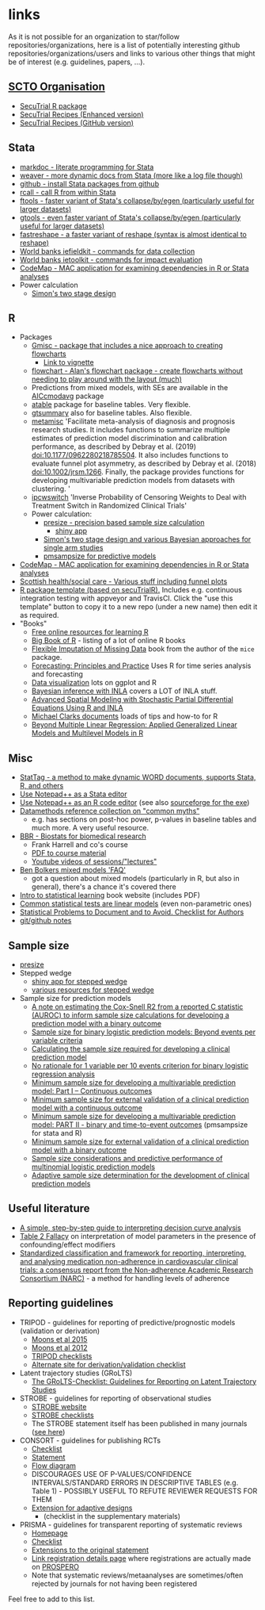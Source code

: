 # links
As it is not possible for an organization to star/follow repositories/organizations, here is a list of potentially interesting github repositories/organizations/users and links to various other things that might be of interest (e.g. guidelines, papers, ...).

## [SCTO Organisation](https://github.com/SwissClinicalTrialOrganisation)
  * [SecuTrial R package](https://github.com/SwissClinicalTrialOrganisation/secuTrialR)
  * [SecuTrial Recipes (Enhanced version)](https://swissclinicaltrialorganisation.github.io/secuTrial_recipes/)
  * [SecuTrial Recipes (GitHub version)](https://github.com/SwissClinicalTrialOrganisation/secuTrial_recipes)
## Stata
  * [markdoc - literate programming for Stata](https://github.com/haghish/markdoc)
  * [weaver - more dynamic docs from Stata (more like a log file though)](https://github.com/haghish/weaver)
  * [github - install Stata packages from github](https://github.com/haghish/markdoc)
  * [rcall - call R from within Stata](https://github.com/haghish/rcall)
  * [ftools - faster variant of Stata's collapse/by/egen (particularly useful for larger datasets)](https://github.com/sergiocorreia/ftools)
  * [gtools - even faster variant of Stata's collapse/by/egen (particularly useful for larger datasets)](https://github.com/mcaceresb/stata-gtools)
  * [fastreshape - a faster variant of reshape (syntax is almost identical to reshape)](https://github.com/mdroste/stata-fastreshape)
  * [World banks iefieldkit - commands for data collection](https://github.com/worldbank/iefieldkit)
  * [World banks ietoolkit - commands for impact evaluation](https://github.com/worldbank/ietoolkit)
  * [CodeMap - MAC application for examining dependencies in R or Stata analyses](https://github.com/haghish/CodeMap)
  * Power calculation
    * [Simon's two stage design](https://ideas.repec.org/c/boc/bocode/s457081.html)
## R
  * Packages
    * [Gmisc - package that includes a nice approach to creating flowcharts](https://github.com/gforge/Gmisc)
      * [Link to vignette](https://cran.r-project.org/web/packages/Gmisc/vignettes/Grid-based_flowcharts.html)
    * [flowchart - Alan's flowchart package - create flowcharts without needing to play around with the layout (much)](https://github.com/CTU-Bern/flowchart)
    * Predictions from mixed models, with SEs are available in the [AICcmodavg](https://cran.r-project.org/web/packages/AICcmodavg/index.html) package
    * [atable](https://cran.r-project.org/web/packages/atable/index.html) package for baseline tables. Very flexible.
    * [gtsummary](http://www.danieldsjoberg.com/gtsummary/index.html) also for baseline tables. Also flexible.
    * [metamisc](https://cran.r-project.org/web/packages/metamisc/index.html) 'Facilitate meta-analysis of diagnosis and prognosis research studies. It includes functions to summarize multiple estimates of prediction model discrimination and calibration performance, as described by Debray et al. (2019) <doi:10.1177/0962280218785504>. It also includes functions to evaluate funnel plot asymmetry, as described by Debray et al. (2018) <doi:10.1002/jrsm.1266>. Finally, the package provides functions for developing multivariable prediction models from datasets with clustering. '
    * [ipcwswitch](https://www.sciencedirect.com/science/article/abs/pii/S0010482519302082?via%3Dihub) 'Inverse Probability of Censoring Weights to Deal with Treatment Switch in Randomized Clinical Trials'
    * Power calculation:
      * [presize - precision based sample size calculation](https://github.com/CTU-Bern/presize)
        * [shiny app](https://shiny.ctu.unibe.ch/presize)
      * [Simon's two stage design and various Bayesian approaches for single arm studies](https://cran.r-project.org/web/packages/EurosarcBayes/index.html)
      * [pmsampsize for predictive models](https://CRAN.R-project.org/package=pmsampsize)
  * [CodeMap - MAC application for examining dependencies in R or Stata analyses](https://github.com/haghish/CodeMap)
  * [Scottish health/social care - Various stuff including funnel plots](https://github.com/Health-SocialCare-Scotland/R-Resources)
  * [R package template (based on secuTrialR).](https://github.com/CTU-Basel/pkgTemplateR) Includes e.g. continuous integration testing with appveyor and TravisCI. Click the "use this template" button to copy it to a new repo (under a new name) then edit it as required.
  * "Books"
    * [Free online resources for learning R](https://cmdlinetips.com/2018/01/free-online-resources-books-to-learn-r-and-data-science/)
    * [Big Book of R](https://www.bigbookofr.com/index.html) - listing of a lot of online R books
    * [Flexible Imputation of Missing Data](https://stefvanbuuren.name/fimd/) book from the author of the `mice` package.
    * [Forecasting: Principles and Practice](https://otexts.com/fpp2/) Uses R for time series analysis and forecasting
    * [Data visualization](https://socviz.co/) lots on ggplot and R
    * [Bayesian inference with INLA](https://becarioprecario.bitbucket.io/inla-gitbook/index.html) covers a LOT of INLA stuff.
    * [Advanced Spatial Modeling with Stochastic Partial Differential Equations Using R and INLA](https://becarioprecario.bitbucket.io/spde-gitbook/)
    * [Michael Clarks documents](https://m-clark.github.io/documents.html) loads of tips and how-to for R
    * [Beyond Multiple Linear Regression: Applied Generalized Linear Models and Multilevel Models in R](https://bookdown.org/roback/bookdown-BeyondMLR/)
  
## Misc
  * [StatTag - a method to make dynamic WORD documents, supports Stata, R, and others](https://github.com/stattag)
  * [Use Notepad++ as a Stata editor](https://huebler.blogspot.com/2008/04/stata.html)
  * [Use Notepad++ as an R code editor](https://jekyll.math.byuh.edu/other/howto/notepadpp/using.shtml) (see also [sourceforge for the exe](https://sourceforge.net/projects/npptor/))
  * [Datamethods reference collection on "common myths"](https://discourse.datamethods.org/t/reference-collection-to-push-back-against-common-statistical-myths/1787)
    * e.g. has sections on post-hoc power, p-values in baseline tables and much more. A very useful resource.
  * [BBR - Biostats for biomedical research](http://hbiostat.org/bbr/)
    * Frank Harrell and co's course
    * [PDF to course material](http://hbiostat.org/doc/bbr.pdf)
    * [Youtube videos of sessions/"lectures"](https://www.youtube.com/channel/UC-o_ZZ0tuFUYn8e8rf-QURA/videos)
  * [Ben Bolkers mixed models 'FAQ'](https://bbolker.github.io/mixedmodels-misc/glmmFAQ.html)
    * got a question about mixed models (particularly in R, but also in general), there's a chance it's covered there
  * [Intro to statistical learning](http://faculty.marshall.usc.edu/gareth-james/ISL/) book website (includes PDF)
  * [Common statistical tests are linear models](https://lindeloev.github.io/tests-as-linear/) (even non-parametric ones)
  * [Statistical Problems to Document and to Avoid. Checklist for Authors](https://discourse.datamethods.org/t/author-checklist/3407)
  * [git/github notes](./github)

## Sample size
  * [presize](https://shiny.ctu.unibe.ch/presize)
  * Stepped wedge
    * [shiny app for stepped wedge](https://clusterrcts.shinyapps.io/rshinyapp/)
    * [various resources for stepped wedge](https://steppedwedgehog.blog/resources/#sample)
  * Sample size for prediction models 
    * [A note on estimating the Cox-Snell R2 from a reported C statistic (AUROC) to inform sample size calculations for developing a prediction model with a binary outcome](https://onlinelibrary.wiley.com/doi/epdf/10.1002/sim.8806)
    * [Sample size for binary logistic prediction models: Beyond events per variable criteria](https://doi.org/10.1177/0962280218784726)
    * [Calculating the sample size required for developing a clinical prediction model](https://doi.org/10.1136/bmj.m441)
    * [No rationale for 1 variable per 10 events criterion for binary logistic regression analysis](https://bmcmedresmethodol.biomedcentral.com/articles/10.1186/s12874-016-0267-3)
    * [Minimum sample size for developing a multivariable prediction model: Part I – Continuous outcomes](https://doi.org/10.1002/sim.7993)
    * [Minimum sample size for external validation of a clinical prediction model with a continuous outcome](https://doi.org/10.1002/sim.8766)
    * [Minimum sample size for developing a multivariable prediction model: PART II - binary and time-to-event outcomes](https://onlinelibrary.wiley.com/doi/full/10.1002/sim.7992) (pmsampsize for stata and R)
    * [Minimum sample size for external validation of a clinical prediction model with a binary outcome](https://onlinelibrary.wiley.com/doi/10.1002/sim.9025?af=R) 
    * [Sample size considerations and predictive performance of multinomial logistic prediction models](https://doi.org/10.1002/sim.8063)
    * [Adaptive sample size determination for the development of clinical prediction models](https://diagnprognres.biomedcentral.com/articles/10.1186/s41512-021-00096-5)

 
## Useful literature
  * [A simple, step-by-step guide to interpreting decision curve analysis](https://doi.org/10.1186/s41512-019-0064-7)
  * [Table 2 Fallacy](https://academic.oup.com/aje/article/177/4/292/147738) on interpretation of model parameters in the presence of confounding/effect modifiers
  * [Standardized classification and framework for reporting, interpreting, and analysing medication non-adherence in cardiovascular clinical trials: a consensus report from the Non-adherence Academic Research Consortium (NARC)](https://pubmed.ncbi.nlm.nih.gov/29992264/) - a method for handling levels of adherence

## Reporting guidelines
  * TRIPOD - guidelines for reporting of predictive/prognostic models (validation or derivation)
    * [Moons et al 2015](http://dx.doi.org/10.7326/M14-0698) 
    * [Moons et al 2012](http://heart.bmj.com/content/98/9/691)
    * [TRIPOD checklists](https://www.equator-network.org/reporting-guidelines/tripod-statement/)
    * [Alternate site for derivation/validation checklist](https://med.stanford.edu/content/dam/sm/s-spire/documents/ManuscriptQualityChecklists/Tripod-Checklist-Prediction-Model-Development-and-Validation.pdf)
  * Latent trajectory studies (GRoLTS)
    * [The GRoLTS-Checklist: Guidelines for Reporting on Latent Trajectory Studies](https://www.tandfonline.com/doi/full/10.1080/10705511.2016.1247646)
  * STROBE - guidelines for reporting of observational studies
    * [STROBE website](https://www.strobe-statement.org/index.php?id=strobe-home)
    * [STROBE checklists](https://www.strobe-statement.org/index.php?id=available-checklists)
    * The STROBE statement itself has been published in many journals ([see here](https://www.strobe-statement.org/index.php?id=strobe-publications))
  * CONSORT - guidelines for publishing RCTs
    * [Checklist](http://www.consort-statement.org/consort-statement/checklist)
    * [Statement](http://www.consort-statement.org/consort-2010)
    * [Flow diagram](http://www.consort-statement.org/consort-statement/flow-diagram)
    * DISCOURAGES USE OF P-VALUES/CONFIDENCE INTERVALS/STANDARD ERRORS IN DESCRIPTIVE TABLES (e.g. Table 1) - POSSIBLY USEFUL TO REFUTE REVIEWER REQUESTS FOR THEM
    * [Extension for adaptive designs](https://trialsjournal.biomedcentral.com/articles/10.1186/s13063-020-04334-x)
      * (checklist in the supplementary materials)
  * PRISMA - guidelines for transparent reporting of systematic reviews
    * [Homepage](http://www.prisma-statement.org/)
    * [Checklist](http://www.prisma-statement.org/PRISMAStatement/Checklist)
    * [Extensions to the original statement](http://www.prisma-statement.org/Extensions/)
    * [Link registration details page](http://www.prisma-statement.org/Protocols/Registration) where registrations are actually made on [PROSPERO](https://www.crd.york.ac.uk/PROSPERO/)
    * Note that systematic reviews/metaanalyses are sometimes/often rejected by journals for not having been registered

Feel free to add to this list.
